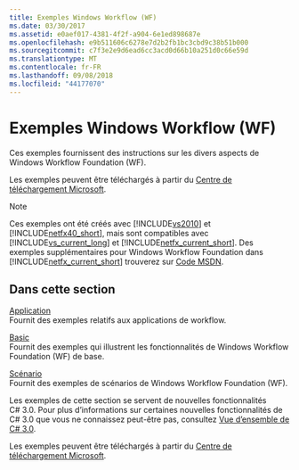 ```yaml
---
title: Exemples Windows Workflow (WF)
ms.date: 03/30/2017
ms.assetid: e0aef017-4381-4f2f-a904-6e1ed898687e
ms.openlocfilehash: e9b511606c6278e7d2b2fb1bc3cbd9c38b51b000
ms.sourcegitcommit: c7f3e2e9d6ead6cc3acd0d66b10a251d0c66e59d
ms.translationtype: MT
ms.contentlocale: fr-FR
ms.lasthandoff: 09/08/2018
ms.locfileid: "44177070"
---
```

# <a name="windows-workflow-wf-samples"></a>Exemples Windows Workflow (WF)
Ces exemples fournissent des instructions sur les divers aspects de Windows Workflow Foundation (WF).  
  
Les exemples peuvent être téléchargés à partir du [Centre de téléchargement Microsoft](https://go.microsoft.com/fwlink/?LinkId=150780).  
  
> [!NOTE]
>  Ces exemples ont été créés avec [!INCLUDE[vs2010](../../../../includes/vs2010-md.md)] et [!INCLUDE[netfx40_short](../../../../includes/netfx40-short-md.md)], mais sont compatibles avec [!INCLUDE[vs_current_long](../../../../includes/vs-current-long-md.md)] et [!INCLUDE[netfx_current_short](../../../../includes/netfx-current-short-md.md)]. Des exemples supplémentaires pour Windows Workflow Foundation dans [!INCLUDE[netfx_current_short](../../../../includes/netfx-current-short-md.md)] trouverez sur [Code MSDN](https://aka.ms/WF45Samples).
  
## <a name="in-this-section"></a>Dans cette section  
 [Application](../../../../docs/framework/windows-workflow-foundation/samples/application.md)  
 Fournit des exemples relatifs aux applications de workflow.  
  
 [Basic](../../../../docs/framework/windows-workflow-foundation/samples/basic.md)  
 Fournit des exemples qui illustrent les fonctionnalités de Windows Workflow Foundation (WF) de base.  
  
 [Scénario](../../../../docs/framework/windows-workflow-foundation/samples/scenario.md)  
 Fournit des exemples de scénarios de Windows Workflow Foundation (WF).  
  
 Les exemples de cette section se servent de nouvelles fonctionnalités C# 3.0. Pour plus d’informations sur certaines nouvelles fonctionnalités de C# 3.0 que vous ne connaissez peut-être pas, consultez [Vue d’ensemble de C# 3.0](https://go.microsoft.com/fwlink/?LinkId=193972).  
  
 Les exemples peuvent être téléchargés à partir du [Centre de téléchargement Microsoft](https://go.microsoft.com/fwlink/?LinkId=150780).
